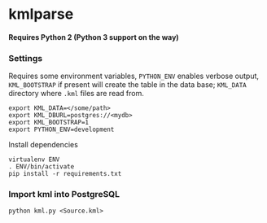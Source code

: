 # kmlparse


#### Requires Python 2 (Python 3 support on the way)

### Settings

Requires some environment variables, `PYTHON_ENV` enables verbose
output, `KML_BOOTSTRAP` if present will create the table in the data
base; `KML_DATA` directory where `.kml` files are read from.


    export KML_DATA=</some/path>
    export KML_DBURL=postgres://<mydb>
    export KML_BOOTSTRAP=1
    export PYTHON_ENV=development


Install dependencies


    virtualenv ENV
    . ENV/bin/activate
    pip install -r requirements.txt


### Import kml into PostgreSQL


    python kml.py <Source.kml>



